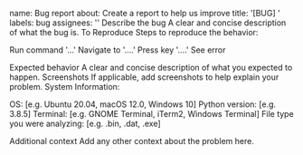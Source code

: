 name: Bug report
about: Create a report to help us improve
title: '[BUG] '
labels: bug
assignees: ''
Describe the bug
A clear and concise description of what the bug is.
To Reproduce
Steps to reproduce the behavior:

Run command '...'
Navigate to '....'
Press key '....'
See error

Expected behavior
A clear and concise description of what you expected to happen.
Screenshots
If applicable, add screenshots to help explain your problem.
System Information:

OS: [e.g. Ubuntu 20.04, macOS 12.0, Windows 10]
Python version: [e.g. 3.8.5]
Terminal: [e.g. GNOME Terminal, iTerm2, Windows Terminal]
File type you were analyzing: [e.g. .bin, .dat, .exe]

Additional context
Add any other context about the problem here.
